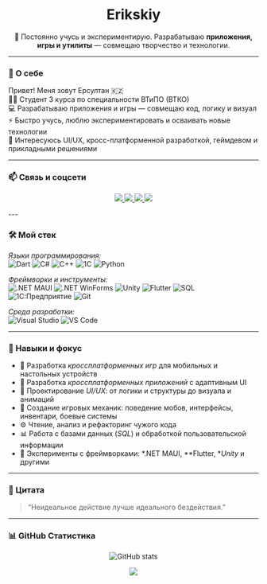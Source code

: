 <h1 align="center">Erikskiy</h1>

<p align="center">
  🧠 Постоянно учусь и экспериментирую.  
  Разрабатываю <strong>приложения, игры и утилиты</strong> — совмещаю творчество и технологии.
</p>

---

### 👋 О себе

Привет! Меня зовут Ерсултан 🇰🇿  
🧑‍🎓 Студент 3 курса по специальности ВТиПО (ВТКО)  
💻 Разрабатываю приложения и игры — совмещаю код, логику и визуал  
⚡ Быстро учусь, люблю экспериментировать и осваивать новые технологии  
🎯 Интересуюсь UI/UX, кросс-платформенной разработкой, геймдевом и прикладными решениями  

---

### 📫 Связь и соцсети

<p align="center">
  <a href="https://github.com/Erikskiy">
    <img src="https://img.shields.io/badge/GitHub-181717?style=for-the-badge&logo=github&logoColor=white" />
  </a>
  <a href="https://www.instagram.com/erikskiy">
    <img src="https://img.shields.io/badge/Instagram-E4405F?style=for-the-badge&logo=instagram&logoColor=white" />
  </a>
  <a href="https://vk.com/erikskiy">
    <img src="https://img.shields.io/badge/VK-4680C2?style=for-the-badge&logo=vk&logoColor=white" />
  </a>
  <a href="https://leetcode.com/u/Erikskiy/">
    <img src="https://img.shields.io/badge/LeetCode-FFA116?style=for-the-badge&logo=leetcode&logoColor=black" />
  </a>
</p>
---

### 🛠 Мой стек

*Языки программирования:*   
![Dart](https://img.shields.io/badge/Dart-0175C2?style=for-the-badge&logo=dart&logoColor=white)
![C#](https://img.shields.io/badge/C%23-239120?style=for-the-badge&logo=c-sharp&logoColor=white)
![C++](https://img.shields.io/badge/C++-00599C?style=for-the-badge&logo=c%2B%2B&logoColor=white)
![1C](https://img.shields.io/badge/1C-FFD700?style=for-the-badge&logo=1C&logoColor=black)
![Python](https://img.shields.io/badge/Python-3776AB?style=for-the-badge&logo=python&logoColor=white)

*Фреймворки и инструменты:*  
![.NET MAUI](https://img.shields.io/badge/.NET_MAUI-512BD4?style=for-the-badge&logoColor=white)
![.NET WinForms](https://img.shields.io/badge/.NET%20WinForms-0078D6?style=for-the-badge&logo=windows&logoColor=white)
![Unity](https://img.shields.io/badge/Unity-100000?style=for-the-badge&logo=unity&logoColor=white)
![Flutter](https://img.shields.io/badge/Flutter-02569B?style=for-the-badge&logo=flutter&logoColor=white)
![SQL](https://img.shields.io/badge/SQL-003B57?style=for-the-badge&logo=sqlite&logoColor=white)
![1С:Предприятие](https://img.shields.io/badge/1С–Предприятие-FFD700?style=for-the-badge&logoColor=black)
![Git](https://img.shields.io/badge/Git-F05032?style=for-the-badge&logo=git&logoColor=white)

*Среда разработки:*  
![Visual Studio](https://img.shields.io/badge/Visual%20Studio-5C2D91?style=for-the-badge&logo=visualstudio&logoColor=white)
![VS Code](https://img.shields.io/badge/VS%20Code-007ACC?style=for-the-badge&logo=visualstudiocode&logoColor=white)

---

### 🎯 Навыки и фокус

- 🚀 Разработка *кроссплатформенных игр* для мобильных и настольных устройств  
- 🧩 Разработка *кроссплатформенных приложений* с адаптивным UI  
- 🎨 Проектирование *UI/UX*: от логики и структуры до визуала и анимаций  
- 🧠 Создание игровых механик: поведение мобов, интерфейсы, инвентари, боевые системы  
- ⚙ Чтение, анализ и рефакторинг чужого кода  
- 📊 Работа с базами данных (*SQL*) и обработкой пользовательской информации  
- 🧪 Эксперименты с фреймворками: *.NET MAUI, **Flutter, **Unity* и другими 

---

### 💬 Цитата

> “Неидеальное действие лучше идеального бездействия.”

---

### 📊 GitHub Статистика

<p align="center">
  <img src="https://github-readme-stats.vercel.app/api?username=Erikskiy&show_icons=true&theme=tokyonight" alt="GitHub stats" />
</p>

<p align="center">
  <img src="https://github-readme-stats.vercel.app/api/top-langs/?username=Erikskiy&layout=compact&theme=tokyonight" />
</p>
